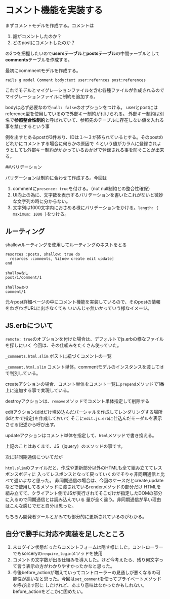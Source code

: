 # コメント機能を実装する

まずコメントモデルを作成する。コメントは

1. 誰がコメントしたのか？
2. どのpostにコメントしたのか？

の2つを把握したいので**usersテーブル**と**postsテーブル**の中間テーブルとして**comments**テーブルを作成する。


最初にcommnentモデルを作成する。

```
rails g model Comment body:text user:refernces post:references
```

これでモデルとマイグレーションファイルを含む各種ファイルが作成されるので
マイグレーションファイルに制約を追加する。

bodyは必ず必要なので`null: false`のオプションをつける。
userとpostにはreference型を使用しているので外部キー制約が付けられる。
外部キー制約は別名で**参照整合性制約**と呼ばれていて、参照先のテーブルに存在しない値を入れる事を禁止するという事

例を出すとあるpostが3件あり、IDは１～３が降られているとする。そのpostのどれかにコメントする場合に何らかの原因で
４という値がカラムに登録されようとしても外部キー制約がかかっているおかげで登録される事を防ぐことが出来る。


##バリデーション

バリデーションは制約に合わせて作成する。今回は

1. commentに`presence: true`を付ける。（not null制約との整合性確保）
2. UI向上の為に、文字数を表示するバリデーションを書いたこれがないと微妙な文字列の時に分からない。
3. 文字列は1000文字内におさめる様にバリデーションをかける。`length: { maximum: 1000 }`をつける。

## ルーティング

shallowルーティングを使用してルーティングのネストをとる

```
resorces :posts, shallow: true do
  resorces :comments, %i[new create edit update]
end
```

```
shallowなし
post/1/comment/1

shallowあり
comment/1
```
元々post詳細ページの中にコメント機能を実装しているので、そのpostの情報をわざわざURLに出さなくても
いいんじゃ無いかっていう様なイメージ。

## JS.erbについて

`remote: true`のオプションを付けた場合は、デフォルトでjs.erbの様なファイルを探しにいく
今回は、その仕組みをたくさん使っていた。

`_comments.html.slim`
ポストに紐づくコメントの一覧

`_comment.html.slim`
コメント単体。commentモデルのインスタンスを渡してidで判別している。

createアクションの場合、コメント単体をコメント一覧に`prepend`メソッドで1番上に追加する事で実現している。

destroyアクションは、`remove`メソッドでコメント単体指定して削除する

editアクションはidだけ埋め込んだパーシャルを作成してレンダリングする場所(idとかで指定)を作成しておいて
そこに`edit.js.erb`に仕込んだモーダルを表示させる記述から呼び出す。

updateアクションはコメント単体を指定して、`html`メソッドで書き換える。

上記のことはあくまで、JS（jquery）のメソッドの事です。

次に非同期通信についてだが

`html.slim`のファイルだと、作成や更新部分以外のHTMLも全て組み立ててレスポンスボディに
入ってレスポンスとなって戻っていくのでそりゃ非同期通信と比べて遅いよなと思った。
非同期通信の場合は、今回のケースだとcreate,updateなどで使用してるメソッドに渡されているrenderメソッドの部分だけ
HTMLを組み立てて、クライアント側でJSが実行されてそこだけが指定したDOMの部分に入るので同期通信とは読み込んでいる
量が全く違う。非同期通信が早い理由はこんな感じでだと自分は思った。

もちろん開発者ツールとかみても部分的に更新されているのがわかる。


## 自分で勝手に対応や実装を足したところ

1. 未ログイン状態だったらコメントフォームは隠す様にした。コントローラーでもsorceryの`require_login`メソッドを使用
2. コメントの文字数が出る仕組みを導入した。けど今考えたら、残り何文字って言う表示の方がわかりやすかったかなと思った。
3. 今後before_actionが増えていってコントローラーの見通しが悪くなるの可能性が高いなと思った。今回は`set_comment`を使ってプライベートメソッドを呼び出す形に
したけれど、あまり意味はなかったかもしれない。before_actionをどこかに固めたい。
